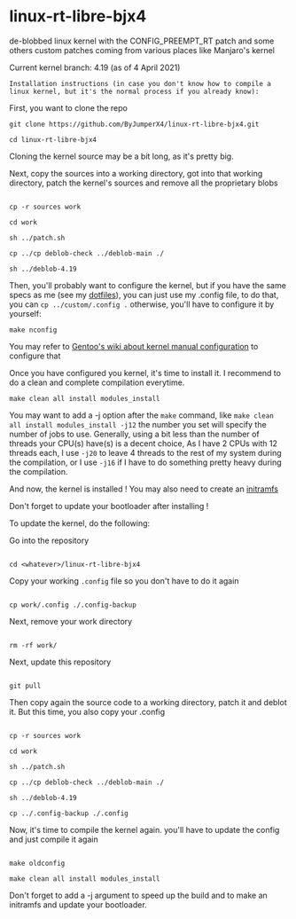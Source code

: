 # linux-rt-libre-bjx4

de-blobbed linux kernel with the CONFIG_PREEMPT_RT patch and some others custom patches coming from various places like Manjaro's kernel 

Current kernel branch: 4.19 (as of 4 April 2021)



`Installation instructions (in case you don't know how to compile a linux kernel, but it's the normal process if you already know):`

First, you want to clone the repo
```
git clone https://github.com/ByJumperX4/linux-rt-libre-bjx4.git

cd linux-rt-libre-bjx4

```

Cloning the kernel source may be a bit long, as it's pretty big.

Next, copy the sources into a working directory, got into that working directory, patch the kernel's sources and remove all the proprietary blobs

```

cp -r sources work

cd work

sh ../patch.sh

cp ../cp deblob-check ../deblob-main ./

sh ../deblob-4.19

```


Then, you'll probably want to configure the kernel, but if you have the same specs as me (see my [dotfiles](http://github.com/ByJumperX4/dotfiles.git)), you can just use my .config file, to do that, you can `cp ../custom/.config .` otherwise, you'll have to configure it by yourself:

```
make nconfig
```

You may refer to [Gentoo's wiki about kernel manual configuration](https://wiki.gentoo.org/wiki/Kernel/Configuration#Configuration) to configure that

Once you have configured you kernel, it's time to install it. I recommend to do a clean and complete compilation everytime.

```
make clean all install modules_install
```

You may want to add a -j option after the `make` command, like `make clean all install modules_install -j12` the number you set will specify the number of jobs to use.
Generally, using a bit less than the number of threads your CPU(s) have(s) is a decent choice, As I have 2 CPUs with 12 threads each, I use `-j20` to leave 4 threads to the rest of my system during the compilation, or I use `-j16` if I have to do something pretty heavy during the compilation.

And now, the kernel is installed ! You may also need to create an [initramfs](https://wiki.gentoo.org/wiki/Initramfs)

Don't forget to update your bootloader after installing !


To update the kernel, do the following:


Go into the repository

```

cd <whatever>/linux-rt-libre-bjx4

```

Copy your working `.config` file so you don't have to do it again

```

cp work/.config ./.config-backup

```

Next, remove your work directory

```

rm -rf work/

```

Next, update this repository

```

git pull

```

Then copy again the source code to a working directory, patch it and deblot it. But this time, you also copy your .config

```

cp -r sources work

cd work

sh ../patch.sh

cp ../cp deblob-check ../deblob-main ./

sh ../deblob-4.19

cp ../.config-backup ./.config

```

Now, it's time to compile the kernel again. you'll have to update the config and just compile it again

```

make oldconfig

make clean all install modules_install

```

Don't forget to add a -j argument to speed up the build and to make an initramfs and update your bootloader.
